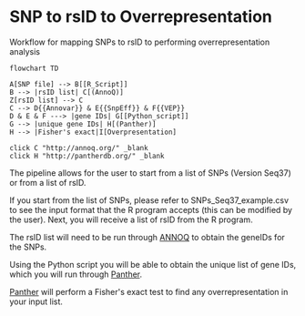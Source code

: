 # SNP to rsID to Overrepresentation 

Workflow for mapping SNPs to rsID to performing overrepresentation analysis 

```mermaid
flowchart TD

A[SNP file] --> B[[R_Script]]
B --> |rsID list| C[(AnnoQ)]
Z[rsID list] --> C
C --> D{{Annovar}} & E{{SnpEff}} & F{{VEP}}
D & E & F ---> |gene IDs| G[[Python_script]] 
G --> |unique gene IDs| H[(Panther)]
H --> |Fisher's exact|I[Overpresentation]

click C "http://annoq.org/" _blank
click H "http://pantherdb.org/" _blank

```

The pipeline allows for the user to start from a list of SNPs (Version Seq37) or from a list of rsID. 

If you start from the list of SNPs, please refer to SNPs_Seq37_example.csv to see the input format that the R program accepts (this can be modified by the user). 
Next, you will receive a list of rsID from the R program. 

The rsID list will need to be run through [ANNOQ](annoq.org) to obtain the geneIDs for the SNPs. 

Using the Python script you will be able to obtain the unique list of gene IDs, which you will run through [Panther](pantherdb.org).

[Panther](pantherdb.org) will perform a Fisher's exact test to find any overrepresentation in your input list. 


